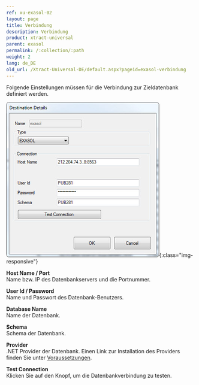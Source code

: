 ```yaml
---
ref: xu-exasol-02
layout: page
title: Verbindung
description: Verbindung
product: xtract-universal
parent: exasol
permalink: /:collection/:path
weight: 2
lang: de_DE
old_url: /Xtract-Universal-DE/default.aspx?pageid=exasol-verbindung
---
```


Folgende Einstellungen müssen für die Verbindung zur Zieldatenbank definiert werden.

![Exa-Connection](/img/content/Exa-Connection.jpg){:class="img-responsive"}
 
**Host Name / Port**<br>
Name bzw. IP des Datenbankservers und die Portnummer.

**User Id / Password**<br>
Name und Passwort des Datenbank-Benutzers.

**Database Name**<br>
Name der Datenbank.

**Schema**<br>
Schema der Datenbank.

**Provider**<br>
.NET Provider der Datenbank. Einen Link zur Installation des Providers finden Sie unter [Voraussetzungen](../../einfuehrung/systemvoraussetzungen). 

**Test Connection**<br>
Klicken Sie auf den Knopf, um die Datenbankverbindung zu testen. 